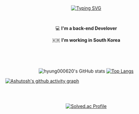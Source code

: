 <link rel="preconnect" href="https://fonts.googleapis.com">
<link rel="preconnect" href="https://fonts.gstatic.com" crossorigin>
<link href="https://fonts.googleapis.com/css2?family=Pushster&display=swap" rel="stylesheet">

<br>
<br>
<br>
<br>
<div align = "center" >

  
[![Typing SVG](https://readme-typing-svg.herokuapp.com?font='Pushster'&color=%236F90F7&size=32&center=true&height=100&lines=Hi+there%2C+I'm+Junhyung;Nice+to+meet+you)](https://git.io/typing-svg)
 
  </div>
<br>
<div align="center">
 
  💻   **I'm a back-end Develover**    

  🇰🇷  **I'm working in South Korea**
</div>
<br>
<br>
<br>
<div align="center" >
 
![hyung000620's GitHub stats](https://github-readme-stats.vercel.app/api?username=hyung000620&show_icons=true&theme=tokyonight)
[![Top Langs](https://github-readme-stats.vercel.app/api/top-langs/?username=hyung000620&langs_count=8&theme=tokyonight)](https://github.com/anuraghazra/github-readme-stats)

 
 </div>
 

[![Ashutosh's github activity graph](https://activity-graph.herokuapp.com/graph?username=hyung000620&theme=react-dark)](https://github.com/ashutosh00710/github-readme-activity-graph)

<br>
<br>

<div align="center">
 
 [![Solved.ac Profile](http://mazassumnida.wtf/api/v2/generate_badge?boj=dksms1)](https://solved.ac/dksms1/)

</div>
